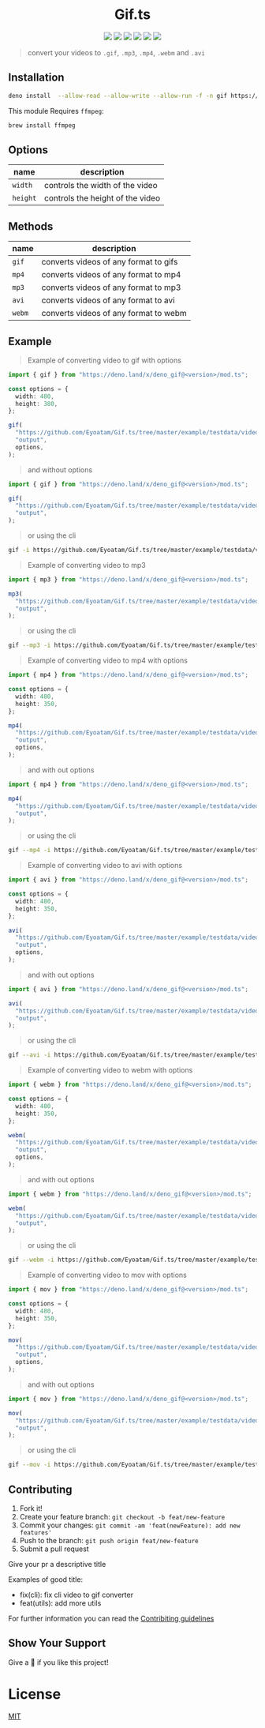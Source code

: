 <h1 align="center">Gif.ts</h1>

<p align="center">
<img src="https://github.com/Eyoatam/Gif.ts/workflows/ci/badge.svg">
<img src="https://img.shields.io/endpoint?url=https%3A%2F%2Fdeno-visualizer.danopia.net%2Fshields%2Fupdates%2Fx%2Fdeno_gif%2Fmod.ts">
<img src="https://img.shields.io/endpoint?url=https%3A%2F%2Fdeno-visualizer.danopia.net%2Fshields%2Flatest-version%2Fx%2Fdeno_gif%2Fmod.ts">
<img src="https://img.shields.io/badge/license-MIT-blue.svg">
<img src="https://img.shields.io/badge/deno-^1.5.0-informational?logo=deno">
<a href="https://doc.deno.land/https/deno.land/x/deno_gif/mod.ts">
  <img src="https://doc.deno.land/badge.svg">
</a>
</p>

> convert your videos to `.gif`, `.mp3`, `.mp4`, `.webm` and `.avi`

## Installation

```bash
deno install  --allow-read --allow-write --allow-run -f -n gif https://deno.land/x/deno_gif@0.9.0/cli.ts
```

This module Requires `ffmpeg`:

```bash
brew install ffmpeg
```

## Options

| name     | description                      |
| -------- | -------------------------------- |
| `width`  | controls the width of the video  |
| `height` | controls the height of the video |

## Methods

| name   | description                           |
| ------ | ------------------------------------- |
| `gif`  | converts videos of any format to gifs |
| `mp4`  | converts videos of any format to mp4  |
| `mp3`  | converts videos of any format to mp3  |
| `avi`  | converts videos of any format to avi  |
| `webm` | converts videos of any format to webm |

## Example

> Example of converting video to gif with options

```ts
import { gif } from "https://deno.land/x/deno_gif@<version>/mod.ts";

const options = {
  width: 480,
  height: 380,
};

gif(
  "https://github.com/Eyoatam/Gif.ts/tree/master/example/testdata/video.mp4",
  "output",
  options,
);
```

> and without options

```ts
import { gif } from "https://deno.land/x/deno_gif@<version>/mod.ts";

gif(
  "https://github.com/Eyoatam/Gif.ts/tree/master/example/testdata/video.mp4",
  "output",
);
```

> or using the cli

```bash
gif -i https://github.com/Eyoatam/Gif.ts/tree/master/example/testdata/video.mp4 -o output
```

> Example of converting video to mp3

```ts
import { mp3 } from "https://deno.land/x/deno_gif@<version>/mod.ts";

mp3(
  "https://github.com/Eyoatam/Gif.ts/tree/master/example/testdata/video.mp4",
  "output",
);
```

> or using the cli

```bash
gif --mp3 -i https://github.com/Eyoatam/Gif.ts/tree/master/example/testdata/video.mp4 -o output
```

> Example of converting video to mp4 with options

```ts
import { mp4 } from "https://deno.land/x/deno_gif@<version>/mod.ts";

const options = {
  width: 480,
  height: 350,
};

mp4(
  "https://github.com/Eyoatam/Gif.ts/tree/master/example/testdata/video.mp4",
  "output",
  options,
);
```

> and with out options

```ts
import { mp4 } from "https://deno.land/x/deno_gif@<version>/mod.ts";

mp4(
  "https://github.com/Eyoatam/Gif.ts/tree/master/example/testdata/video.mp4",
  "output",
);
```

> or using the cli

```bash
gif --mp4 -i https://github.com/Eyoatam/Gif.ts/tree/master/example/testdata/video.mp4 -o output
```

> Example of converting video to avi with options

```ts
import { avi } from "https://deno.land/x/deno_gif@<version>/mod.ts";

const options = {
  width: 480,
  height: 350,
};

avi(
  "https://github.com/Eyoatam/Gif.ts/tree/master/example/testdata/video.mp4",
  "output",
  options,
);
```

> and with out options

```ts
import { avi } from "https://deno.land/x/deno_gif@<version>/mod.ts";

avi(
  "https://github.com/Eyoatam/Gif.ts/tree/master/example/testdata/video.mp4",
  "output",
);
```

> or using the cli

```bash
gif --avi -i https://github.com/Eyoatam/Gif.ts/tree/master/example/testdata/video.mp4 -o output
```

> Example of converting video to webm with options

```ts
import { webm } from "https://deno.land/x/deno_gif@<version>/mod.ts";

const options = {
  width: 480,
  height: 350,
};

webm(
  "https://github.com/Eyoatam/Gif.ts/tree/master/example/testdata/video.mp4",
  "output",
  options,
);
```

> and with out options

```ts
import { webm } from "https://deno.land/x/deno_gif@<version>/mod.ts";

webm(
  "https://github.com/Eyoatam/Gif.ts/tree/master/example/testdata/video.mp4",
  "output",
);
```

> or using the cli

```bash
gif --webm -i https://github.com/Eyoatam/Gif.ts/tree/master/example/testdata/video.mp4 -o output
```

> Example of converting video to mov with options

```ts
import { mov } from "https://deno.land/x/deno_gif@<version>/mod.ts";

const options = {
  width: 480,
  height: 350,
};

mov(
  "https://github.com/Eyoatam/Gif.ts/tree/master/example/testdata/video.mp4",
  "output",
  options,
);
```

> and with out options

```ts
import { mov } from "https://deno.land/x/deno_gif@<version>/mod.ts";

mov(
  "https://github.com/Eyoatam/Gif.ts/tree/master/example/testdata/video.mp4",
  "output",
);
```

> or using the cli

```bash
gif --mov -i https://github.com/Eyoatam/Gif.ts/tree/master/example/testdata/video.mp4 -o output
```

## Contributing

1. Fork it!
2. Create your feature branch: `git checkout -b feat/new-feature`
3. Commit your changes: `git commit -am 'feat(newFeature): add new features'`
4. Push to the branch: `git push origin feat/new-feature`
5. Submit a pull request

Give your pr a descriptive title

Examples of good title:

- fix(cli): fix cli video to gif converter
- feat(utils): add more utils

For further information you can read the
[Contribiting guidelines](https://github.com/Eyoatam/Gif.ts/blob/master/CONTRIBUTING.md)

## Show Your Support

Give a 🌟 if you like this project!

# License

[MIT](https://github.com/Eyoatam/gif.ts/blob/master/LICENSE)
